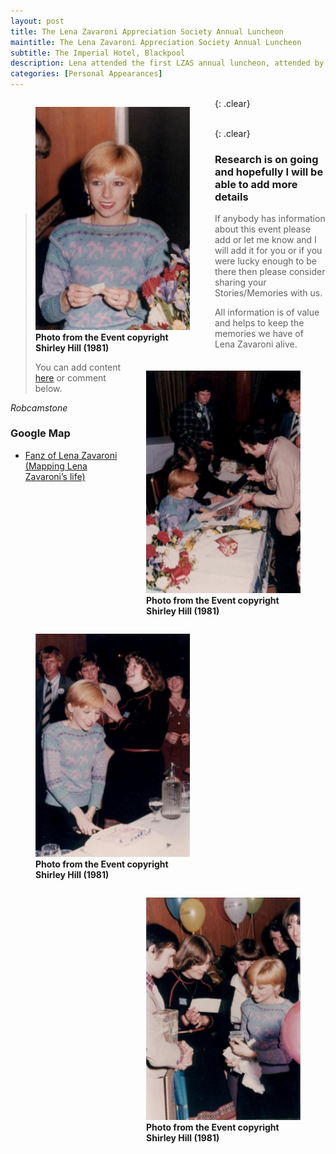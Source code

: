 ```yaml
---
layout: post
title: The Lena Zavaroni Appreciation Society Annual Luncheon
maintitle: The Lena Zavaroni Appreciation Society Annual Luncheon
subtitle: The Imperial Hotel, Blackpool
description: Lena attended the first LZAS annual luncheon, attended by over 60 fans and held to celebrate her 18th birthday, where she met members of the society and presented them with signed photos.
categories: [Personal Appearances]
---
```


<figure class="fig1">
<img src="/assets/images/1981-11-08-the-lena-zavaroni-appreciation-society-annual-luncheon/LZ-01.jpg" class="full-width">
<figcaption>
<strong>Photo from the Event copyright Shirley Hill (1981)</strong>
</figcaption>
</figure>

<figure class="fig2">
<img src="/assets/images/1981-11-08-the-lena-zavaroni-appreciation-society-annual-luncheon/LZ-02.jpg" class="full-width">
<figcaption>
<strong>Photo from the Event copyright Shirley Hill (1981)</strong>
</figcaption>
</figure>

{: .clear}

<figure class="fig1">
<img src="/assets/images/1981-11-08-the-lena-zavaroni-appreciation-society-annual-luncheon/LZ-03.jpg" class="full-width">
<figcaption>
<strong>Photo from the Event copyright Shirley Hill (1981)</strong>
</figcaption>
</figure>

<figure class="fig2">
<img src="/assets/images/1981-11-08-the-lena-zavaroni-appreciation-society-annual-luncheon/LZ-04.jpg" class="full-width">
<figcaption>
<strong>Photo from the Event copyright Shirley Hill (1981)</strong>
</figcaption>
</figure>

<br />{: .clear}

### Research is on going and hopefully I will be able to add more details
> If anybody has information about this event please add or let me know and I will add it for you or if you were lucky enough to be there then please consider sharing your Stories/Memories with us.
>
> All information is of value and helps to keep the memories we have of Lena Zavaroni alive.
>
> You can add content [here](https://github.com/FanzOfLenaZavaroni/fanzoflenazavaroni.github.io) or comment below.

<cite>Robcamstone</cite>

### Google Map
* [Fanz of Lena Zavaroni (Mapping Lena Zavaroni’s life)](https://www.google.co.uk/maps/d/u/0/viewer?mid=1D1D0ERV_FQMNb9XZzJ-J3yUlK8aI4vhI&ll=53.82729320000002%2C-3.054806699999972&z=19)

<style>
.fig1 {float:left; width:49%;}

.fig2 {float:right; width:49%;}

figcaption {float:left; width:100%;}

@media only screen and (max-width: 700px) {
.fig1, .fig2 {float:left; width:100%;}
figcaption {float:left; width:100%; margin-bottom: 10px;}
}
</style>

